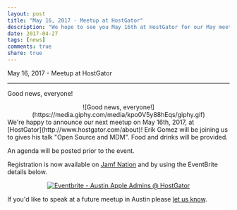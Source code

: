 ```yaml
---
layout: post
title: "May 16, 2017 - Meetup at HostGator"
description: "We hope to see you May 16th at HostGator for our May meetup with guest presenter Erik Gomez."
date: 2017-04-27
tags: [news]
comments: true
share: true
---
```


May 16, 2017 - Meetup at HostGator

---

Good news, everyone!
<div align="center">
![Good news, everyone!](https://media.giphy.com/media/kpo0V5y88hEqs/giphy.gif)
</div>
We're happy to announce our next meetup on May 16th, 2017, at [HostGator](http://www.hostgator.com/about)! Erik Gomez will be joining us to gives his talk "Open Source and MDM". Food and drinks will be provided.

An agenda will be posted prior to the event.

Registration is now available on [Jamf Nation](https://www.jamf.com/jamf-nation/events/user-groups/167/austin-apple-admins-hostgator-may-16?view=info) and by using the EventBrite details below.

<div align="center"><a href="https://www.eventbrite.com/e/austin-apple-admins-hostgator-tickets-34110436233?ref=ebtnebregn" target="_blank"><img src="https://www.eventbrite.com/custombutton?eid=34110436233" alt="Eventbrite - Austin Apple Admins @ HostGator" /></a></div>

If you'd like to speak at a future meetup in Austin please [let us know](https://goo.gl/forms/SlplkdmkkyKpG7982).
